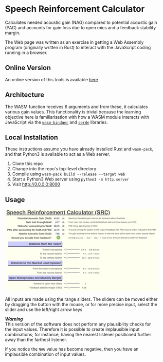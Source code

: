 # Speech Reinforcement Calculator

Calculates needed acoustic gain (NAG) compared to potential acoustic gain (PAG) and accounts for gain loss due to open mics and a feedback stability margin.

The Web page was written as an exercise in getting a Web Assembly program (originally written in Rust) to interact with the JavaScript coding running in a browser.

## Online Version

An online version of this tools is available [here](http://whealy.com/acoustics/SR_Calculator/index.html)


## Architecture

The WASM function receives 6 arguments and from these, it calculates various gain values.  This functionality is trivial because the learning objective here is familiarisation with how a WASM module interacts with JavaScript via the [`wasm-bindgen`](https://rustwasm.github.io/wasm-bindgen/introduction.html) and [`serde`](https://serde.rs/) libraries.

## Local Installation

These instructions assume you have already installed Rust and `wasm-pack`, and that Python3 is available to act as a Web server.

1. Clone this repo
2. Change into the repo's top-level directory
3. Compile using `wasm-pack build --release --target web`
4. Start a Python3 Web server using `python3 -m http.server`
5. Visit <http://0.0.0.0:8000>

## Usage

![Screen shot](./img/Screenshot.png)

All inputs are made using the range sliders.  The sliders can be moved either by dragging the button with the mouse, or for more precise input, select the slider and use the left/right arrow keys.

***Warning***  
This version of the software does not perform any plausibility checks for the input values.  Therefore it is possible to create implausible input combinations; for instance, having the nearest listener positioned further away than the farthest listener.

If you notice the `NAG` value has become negative, then you have an implausible combination of input values.

